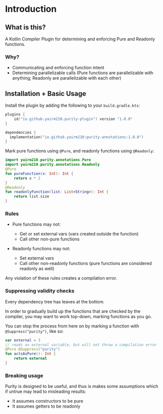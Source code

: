 # Introduction

## What is this?

A Kotlin Compiler Plugin for determining and enforcing Pure and Readonly functions.

### Why?

- Communicating and enforcing function intent
- Determining parallelizable calls (Pure functions are parallelizable with anything; Readonly are parallelizable with each other)

## Installation + Basic Usage

Install the plugin by adding the following to your `build.gradle.kts`:

```kotlin
plugins {
    id("io.github.yairm210.purity-plugin") version "1.0.0"
}

dependencies {
  implementation("io.github.yairm210:purity-annotations:1.0.0")
}
```


Mark pure functions using `@Pure`, and readonly functions using `@Readonly`:

```kotlin
import yairm210.purity.annotations.Pure
import yairm210.purity.annotations.Readonly
@Pure
fun pureFunction(x: Int): Int {
    return x * 2
}
@Readonly
fun readonlyFunction(list: List<String>): Int {
    return list.size
}
```

### Rules

- Pure functions may not:
    - Get or set external vars (vars created outside the function)
    - Call other non-pure functions

- Readonly functions may not:
    - Set external vars
    - Call other non-readonly functions (pure functions are considered readonly as well)

Any violation of these rules creates a compilation error.


### Suppressing validity checks

Every dependency tree has leaves at the bottom.

In order to gradually build up the functions that are checked by the compiler, you may want to work top-down, marking functions as you go.

You can stop the process from here on by marking a function with `@Suppress("purity")`, like so:

```kotlin
var external = 3
// reads an external variable, but will not throw a compilation error
@Pure @Suppress("purity")
fun actsAsPure(): Int {
    return external
}
```

### Breaking usage

Purity is designed to be useful, and thus is makes some assumptions which if untrue may lead to misleading results:

- It assumes constructors to be pure
- It assumes getters to be readonly
